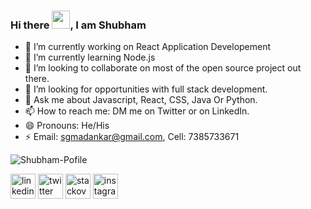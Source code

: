 
### Hi there <img src="https://github.com/TheDudeThatCode/TheDudeThatCode/blob/master/Assets/Hi.gif" width="29px">, I am Shubham

- 🔭 I’m currently working on React Application Developement
- 🌱 I’m currently learning Node.js
- 👯 I’m looking to collaborate on most of the open source project out there.
- 🤔 I’m looking for opportunities with full stack development.
- 💬 Ask me about Javascript, React, CSS, Java Or Python.
- 📫 How to reach me: DM me on Twitter or on LinkedIn.
- 😄 Pronouns: He/His
- ⚡ Email: sgmadankar@gmail.com, Cell: 7385733671

![Shubham-Pofile](https://github-readme-stats.vercel.app/api?username=maddy8381&show_icons=true&theme=radical)


[<img src='https://cdn.jsdelivr.net/npm/simple-icons@3.0.1/icons/linkedin.svg' alt='linkedin' height='40'>](https://www.linkedin.com/in/maddy-8381) [<img src='https://cdn.jsdelivr.net/npm/simple-icons@3.0.1/icons/twitter.svg' alt='twitter' height='40'>](https://twitter.com/maddy8381)  [<img src='https://cdn.jsdelivr.net/npm/simple-icons@3.0.1/icons/stackoverflow.svg' alt='stackoverflow' height='40'>](https://stackoverflow.com/users/7339820/maddy8381) [<img src='https://cdn.jsdelivr.net/npm/simple-icons@3.0.1/icons/instagram.svg' alt='instagram' height='40'>](https://www.instagram.com/the_shubhammadankar/) 
